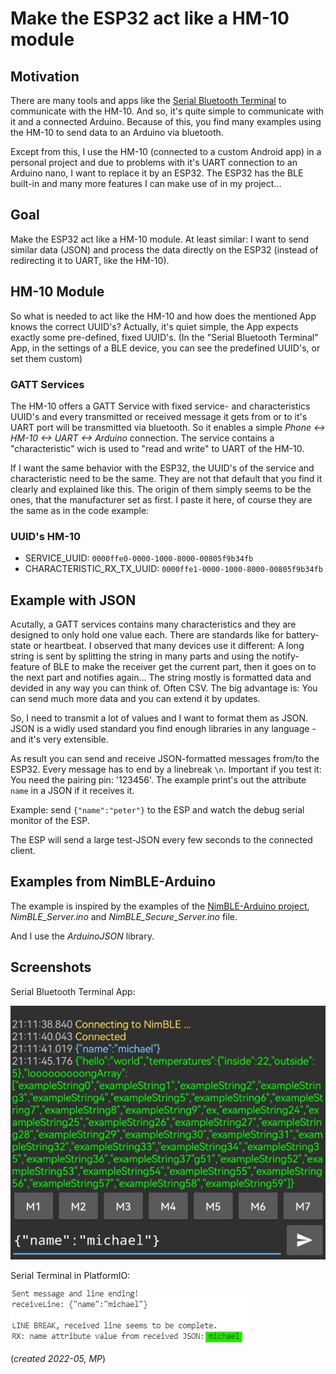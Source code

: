 # Make the ESP32 act like a HM-10 module
## Motivation

There are many tools and apps like the [Serial Bluetooth Terminal](https://play.google.com/store/apps/details?id=de.kai_morich.serial_bluetooth_terminal) to communicate with the HM-10. And so, it's quite simple to communicate with it and a connected Arduino. Because of this, you find many examples using the HM-10 to send data to an Arduino via bluetooth. 

Except from this, I use the HM-10 (connected to a custom Android app) in a personal project and due to problems with it's UART connection to an Arduino nano, I want to replace it by an ESP32. The ESP32 has the BLE built-in and many more features I can make use of in my project...

## Goal
Make the ESP32 act like a HM-10 module. At least similar: I want to send similar data (JSON) and process the data directly on the ESP32 (instead of redirecting it to UART, like the HM-10).

## HM-10 Module
So what is needed to act like the HM-10 and how does the mentioned App knows the correct UUID's? Actually, it's quiet simple, the App expects exactly some pre-defined, fixed UUID's. (In the "Serial Bluetooth Terminal" App, in the settings of a BLE device, you can see the predefined UUID's, or set them custom)

### GATT Services
The HM-10 offers a GATT Service with fixed service- and characteristics UUID's and every transmitted or received message it gets from or to it's UART port will be transmitted via bluetooth. So it enables a simple *Phone <-> HM-10 <-> UART <-> Arduino* connection.
The service contains a "characteristic" wich is used to "read and write" to UART of the HM-10.

If I want the same behavior with the ESP32, the UUID's of the service and characteristic need to be the same. They are not that default that you find it clearly and explained like this. The origin of them simply seems to be the ones, that the manufacturer set as first. I paste it here, of course they are the same as in the code example:

### UUID's HM-10
- SERVICE_UUID: `0000ffe0-0000-1000-8000-00805f9b34fb`
- CHARACTERISTIC_RX_TX_UUID: `0000ffe1-0000-1000-8000-00805f9b34fb`

## Example with JSON
Acutally, a GATT services contains many characteristics and they are designed to only hold one value each. There are standards like for battery-state or heartbeat.
I observed that many devices use it different: A long string is sent by splitting the string in many parts and using the notify-feature of BLE to make the receiver get the current part, then it goes on to the next part and notifies again... The string mostly is  formatted data and devided in any way you can think of. Often CSV. The big advantage is: You can send much more data and you can extend it by updates.

So, I need to transmit a lot of values and I want to format them as JSON. JSON is a widly used standard you find enough libraries in any language - and it's very extensible.

As result you can send and receive JSON-formatted messages from/to the ESP32. Every message has to end by a linebreak `\n`. Important if you test it: You need the pairing pin: '123456'. The example print's out the attribute `name` in a JSON if it receives it. 

Example: send `{"name":"peter"}` to the ESP and watch the debug serial monitor of the ESP.

The ESP will send a large test-JSON every few seconds to the connected client.

## Examples from NimBLE-Arduino

The example is inspired by the examples of the [NimBLE-Arduino project](https://github.com/h2zero/NimBLE-Arduino), *NimBLE_Server.ino* and *NimBLE_Secure_Server.ino* file.

And I use the *ArduinoJSON* library.

## Screenshots
Serial Bluetooth Terminal App:

![Screenshot of the app terminal, connected to the ESP32](bleTerminalScreenshot.jpg)

Serial Terminal in PlatformIO:

![Screenshot of the serial terminal on PC, connected to the ESP32](serialTerminalScreenshot.jpg)



(*created 2022-05, MP*)